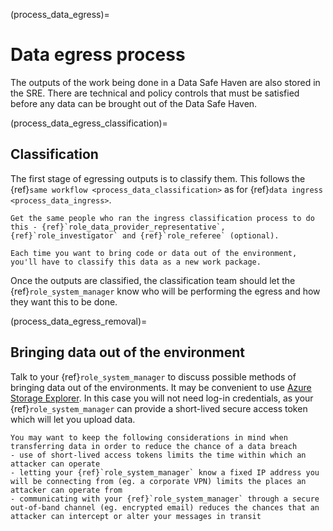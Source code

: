 (process_data_egress)=

# Data egress process

The outputs of the work being done in a Data Safe Haven are also stored in the SRE.
There are technical and policy controls that must be satisfied before any data can be brought out of the Data Safe Haven.

(process_data_egress_classification)=
## Classification

The first stage of egressing outputs is to classify them.
This follows the {ref}`same workflow <process_data_classification>` as for {ref}`data ingress <process_data_ingress>`.

```{hint}
Get the same people who ran the ingress classification process to do this - {ref}`role_data_provider_representative`, {ref}`role_investigator` and {ref}`role_referee` (optional).
```

```{note}
Each time you want to bring code or data out of the environment, you'll have to classify this data as a new work package.
```

Once the outputs are classified, the classification team should let the {ref}`role_system_manager` know who will be performing the egress and how they want this to be done.

(process_data_egress_removal)=
## Bringing data out of the environment

Talk to your {ref}`role_system_manager` to discuss possible methods of bringing data out of the environments.
It may be convenient to use [Azure Storage Explorer](https://azure.microsoft.com/en-us/products/storage/storage-explorer/).
In this case you will not need log-in credentials, as your {ref}`role_system_manager` can provide a short-lived secure access token which will let you upload data.

```{tip}
You may want to keep the following considerations in mind when transferring data in order to reduce the chance of a data breach
- use of short-lived access tokens limits the time within which an attacker can operate
- letting your {ref}`role_system_manager` know a fixed IP address you will be connecting from (eg. a corporate VPN) limits the places an attacker can operate from
- communicating with your {ref}`role_system_manager` through a secure out-of-band channel (eg. encrypted email) reduces the chances that an attacker can intercept or alter your messages in transit
```
